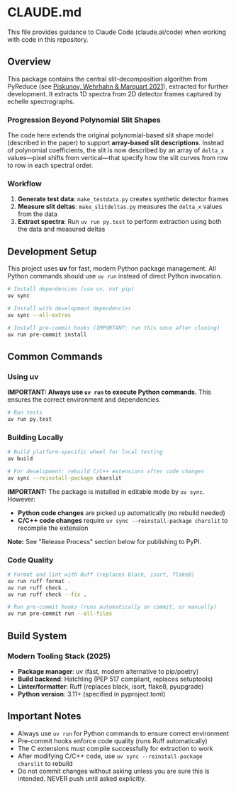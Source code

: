 # CLAUDE.md

This file provides guidance to Claude Code (claude.ai/code) when working with code in this repository.

## Overview

This package contains the central slit-decomposition algorithm from PyReduce (see [Piskunov, Wehrhahn & Marquart 2021](https://doi.org/10.1051/0004-6361/202038293)), extracted for further development. It extracts 1D spectra from 2D detector frames captured by echelle spectrographs.

### Progression Beyond Polynomial Slit Shapes

The code here extends the original polynomial-based slit shape model (described in the paper) to support **array-based slit descriptions**. Instead of polynomial coefficients, the slit is now described by an array of `delta_x` values—pixel shifts from vertical—that specify how the slit curves from row to row in each spectral order.

### Workflow

1. **Generate test data**: `make_testdata.py` creates synthetic detector frames
2. **Measure slit deltas**: `make_slitdeltas.py` measures the `delta_x` values from the data
3. **Extract spectra**: Run `uv run py.test` to perform extraction using both the data and measured deltas


## Development Setup

This project uses **uv** for fast, modern Python package management. All Python commands should use `uv run` instead of direct Python invocation.

```bash
# Install dependencies (use uv, not pip)
uv sync

# Install with development dependencies
uv sync --all-extras

# Install pre-commit hooks (IMPORTANT: run this once after cloning)
uv run pre-commit install
```

## Common Commands

### Using uv
**IMPORTANT: Always use `uv run` to execute Python commands.** This ensures the correct environment and dependencies.

```bash
# Run tests
uv run py.test

```

### Building Locally

```bash
# Build platform-specific wheel for local testing
uv build

# For development: rebuild C/C++ extensions after code changes
uv sync --reinstall-package charslit
```

**IMPORTANT:** The package is installed in editable mode by `uv sync`. However:
- **Python code changes** are picked up automatically (no rebuild needed)
- **C/C++ code changes** require `uv sync --reinstall-package charslit` to recompile the extension

**Note:** See "Release Process" section below for publishing to PyPI.

### Code Quality
```bash
# Format and lint with Ruff (replaces black, isort, flake8)
uv run ruff format .
uv run ruff check .
uv run ruff check --fix .

# Run pre-commit hooks (runs automatically on commit, or manually)
uv run pre-commit run --all-files

```

## Build System

### Modern Tooling Stack (2025)
- **Package manager**: uv (fast, modern alternative to pip/poetry)
- **Build backend**: Hatchling (PEP 517 compliant, replaces setuptools)
- **Linter/formatter**: Ruff (replaces black, isort, flake8, pyupgrade)
- **Python version**: 3.11+ (specified in pyproject.toml)


## Important Notes

- Always use `uv run` for Python commands to ensure correct environment
- Pre-commit hooks enforce code quality (runs Ruff automatically)
- The C extensions must compile successfully for extraction to work
- After modifying C/C++ code, use `uv sync --reinstall-package charslit` to rebuild
- Do not commit changes without asking unless you are sure this is intended. NEVER push until asked explicitly.